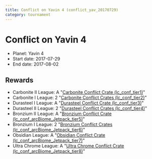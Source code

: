 ```yaml
---
title: Conflict on Yavin 4 (conflict_yav_20170729)
category: tournament
---
```

# Conflict on Yavin 4

  * Planet: Yavin 4
  * Start date: 2017-07-29
  * End date: 2017-08-02

## Rewards

  * Carbonite II League: A "[Carbonite Conflict Crate (lc_conf_tier1)](lc_conf_tier1.html)"
  * Carbonite I League: 2 "[Carbonite Conflict Crates (lc_conf_tier2)](lc_conf_tier2.html)"
  * Durasteel I League: A "[Durasteel Conflict Crate (lc_conf_tier3)](lc_conf_tier3.html)"
  * Durasteel II League: 2 "[Durasteel Conflict Crates (lc_conf_tier4)](lc_conf_tier4.html)"
  * Bronzium II League: A "[Bronzium Conflict Crate (lc_conf_arcBiome_Jetpack_tier5)](lc_conf_arcBiome_Jetpack_tier5.html)"
  * Bronzium I League: 2 "[Bronzium Conflict Crates (lc_conf_arcBiome_Jetpack_tier6)](lc_conf_arcBiome_Jetpack_tier6.html)"
  * Obsidian League: A "[Obsidian Conflict Crate (lc_conf_arcBiome_Jetpack_tier7)](lc_conf_arcBiome_Jetpack_tier7.html)"
  * Ultra Chrome League: A "[Ultra Chrome Conflict Crate (lc_conf_arcBiome_Jetpack_tier8)](lc_conf_arcBiome_Jetpack_tier8.html)"
